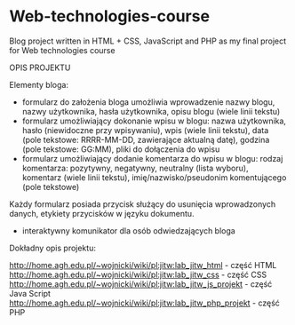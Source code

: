 # Web-technologies-course
Blog project written in HTML + CSS, JavaScript and PHP as my final project for Web technologies course


OPIS PROJEKTU

Elementy bloga:

- formularz do założenia bloga umożliwia wprowadzenie nazwy blogu, nazwy użytkownika, hasła użytkownika, opisu blogu (wiele linii tekstu)
- formularz umożliwiający dokonanie wpisu w blogu: nazwa użytkownika, hasło (niewidoczne przy wpisywaniu), wpis (wiele linii tekstu), data (pole tekstowe: RRRR-MM-DD, zawierające aktualną datę), godzina (pole tekstowe: GG:MM), pliki do dołączenia do wpisu 
- formularz umożliwiający dodanie komentarza do wpisu w blogu: rodzaj komentarza: pozytywny, negatywny, neutralny (lista wyboru), komentarz (wiele linii tekstu), imię/nazwisko/pseudonim komentującego (pole tekstowe)

Każdy formularz posiada przycisk służący do usunięcia wprowadzonych danych, etykiety przycisków w języku dokumentu.

- interaktywny komunikator dla osób odwiedzających bloga


Dokładny opis projektu:

http://home.agh.edu.pl/~wojnicki/wiki/pl:jitw:lab_jitw_html - część HTML
http://home.agh.edu.pl/~wojnicki/wiki/pl:jitw:lab_jitw_css - część CSS
http://home.agh.edu.pl/~wojnicki/wiki/pl:jitw:lab_jitw_js_projekt - część Java Script
http://home.agh.edu.pl/~wojnicki/wiki/pl:jitw:lab_jitw_php_projekt - część PHP
